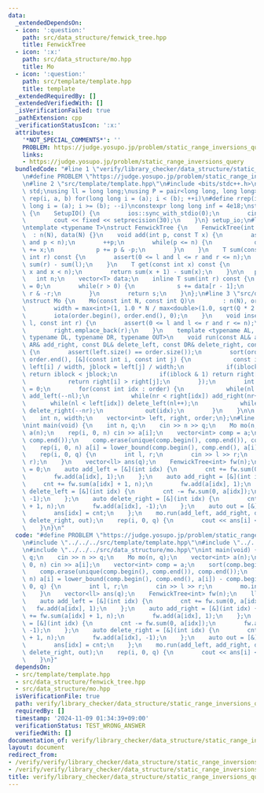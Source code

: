 ```yaml
---
data:
  _extendedDependsOn:
  - icon: ':question:'
    path: src/data_structure/fenwick_tree.hpp
    title: FenwickTree
  - icon: ':x:'
    path: src/data_structure/mo.hpp
    title: Mo
  - icon: ':question:'
    path: src/template/template.hpp
    title: template
  _extendedRequiredBy: []
  _extendedVerifiedWith: []
  _isVerificationFailed: true
  _pathExtension: cpp
  _verificationStatusIcon: ':x:'
  attributes:
    '*NOT_SPECIAL_COMMENTS*': ''
    PROBLEM: https://judge.yosupo.jp/problem/static_range_inversions_query
    links:
    - https://judge.yosupo.jp/problem/static_range_inversions_query
  bundledCode: "#line 1 \"verify/library_checker/data_structure/static_range_inversions_query.test.cpp\"\
    \n#define PROBLEM \"https://judge.yosupo.jp/problem/static_range_inversions_query\"\
    \n#line 2 \"src/template/template.hpp\"\n#include <bits/stdc++.h>\nusing namespace\
    \ std;\nusing ll = long long;\nusing P = pair<long long, long long>;\n#define\
    \ rep(i, a, b) for(long long i = (a); i < (b); ++i)\n#define rrep(i, a, b) for(long\
    \ long i = (a); i >= (b); --i)\nconstexpr long long inf = 4e18;\nstruct SetupIO\
    \ {\n    SetupIO() {\n        ios::sync_with_stdio(0);\n        cin.tie(0);\n\
    \        cout << fixed << setprecision(30);\n    }\n} setup_io;\n#line 3 \"src/data_structure/fenwick_tree.hpp\"\
    \ntemplate <typename T>\nstruct FenwickTree {\n    FenwickTree(int N)\n      \
    \  : n(N), data(N) {}\n    void add(int p, const T x) {\n        assert(0 <= p\
    \ and p < n);\n        ++p;\n        while(p <= n) {\n            data[p - 1]\
    \ += x;\n            p += p & -p;\n        }\n    }\n    T sum(const int l, const\
    \ int r) const {\n        assert(0 <= l and l <= r and r <= n);\n        return\
    \ sum(r) - sum(l);\n    }\n    T get(const int x) const {\n        assert(0 <=\
    \ x and x < n);\n        return sum(x + 1) - sum(x);\n    }\n\n   private:\n \
    \   int n;\n    vector<T> data;\n    inline T sum(int r) const {\n        T s\
    \ = 0;\n        while(r > 0) {\n            s += data[r - 1];\n            r -=\
    \ r & -r;\n        }\n        return s;\n    }\n};\n#line 3 \"src/data_structure/mo.hpp\"\
    \nstruct Mo {\n    Mo(const int N, const int Q)\n        : n(N), order(Q) {\n\
    \        width = max<int>(1, 1.0 * N / max<double>(1.0, sqrt(Q * 2.0 / 3.0)));\n\
    \        iota(order.begin(), order.end(), 0);\n    }\n    void insert(const int\
    \ l, const int r) {\n        assert(0 <= l and l <= r and r <= n);\n        left.emplace_back(l);\n\
    \        right.emplace_back(r);\n    }\n    template <typename AL, typename AR,\
    \ typename DL, typename DR, typename OUT>\n    void run(const AL& add_left, const\
    \ AR& add_right, const DL& delete_left, const DR& delete_right, const OUT& out)\
    \ {\n        assert(left.size() == order.size());\n        sort(order.begin(),\
    \ order.end(), [&](const int i, const int j) {\n            const int iblock =\
    \ left[i] / width, jblock = left[j] / width;\n            if(iblock != jblock)\
    \ return iblock < jblock;\n            if(iblock & 1) return right[i] < right[j];\n\
    \            return right[i] > right[j];\n        });\n        int nl = 0, nr\
    \ = 0;\n        for(const int idx : order) {\n            while(nl > left[idx])\
    \ add_left(--nl);\n            while(nr < right[idx]) add_right(nr++);\n     \
    \       while(nl < left[idx]) delete_left(nl++);\n            while(nr > right[idx])\
    \ delete_right(--nr);\n            out(idx);\n        }\n    }\n\n   private:\n\
    \    int n, width;\n    vector<int> left, right, order;\n};\n#line 5 \"verify/library_checker/data_structure/static_range_inversions_query.test.cpp\"\
    \nint main(void) {\n    int n, q;\n    cin >> n >> q;\n    Mo mo(n, q);\n    vector<int>\
    \ a(n);\n    rep(i, 0, n) cin >> a[i];\n    vector<int> comp = a;\n    sort(comp.begin(),\
    \ comp.end());\n    comp.erase(unique(comp.begin(), comp.end()), comp.end());\n\
    \    rep(i, 0, n) a[i] = lower_bound(comp.begin(), comp.end(), a[i]) - comp.begin();\n\
    \    rep(i, 0, q) {\n        int l, r;\n        cin >> l >> r;\n        mo.insert(l,\
    \ r);\n    }\n    vector<ll> ans(q);\n    FenwickTree<int> fw(n);\n    ll cnt\
    \ = 0;\n    auto add_left = [&](int idx) {\n        cnt += fw.sum(0, a[idx]);\n\
    \        fw.add(a[idx], 1);\n    };\n    auto add_right = [&](int idx) {\n   \
    \     cnt += fw.sum(a[idx] + 1, n);\n        fw.add(a[idx], 1);\n    };\n    auto\
    \ delete_left = [&](int idx) {\n        cnt -= fw.sum(0, a[idx]);\n        fw.add(a[idx],\
    \ -1);\n    };\n    auto delete_right = [&](int idx) {\n        cnt -= fw.sum(a[idx]\
    \ + 1, n);\n        fw.add(a[idx], -1);\n    };\n    auto out = [&](int idx) {\n\
    \        ans[idx] = cnt;\n    };\n    mo.run(add_left, add_right, delete_left,\
    \ delete_right, out);\n    rep(i, 0, q) {\n        cout << ans[i] << '\\n';\n\
    \    }\n}\n"
  code: "#define PROBLEM \"https://judge.yosupo.jp/problem/static_range_inversions_query\"\
    \n#include \"../../../src/template/template.hpp\"\n#include \"../../../src/data_structure/fenwick_tree.hpp\"\
    \n#include \"../../../src/data_structure/mo.hpp\"\nint main(void) {\n    int n,\
    \ q;\n    cin >> n >> q;\n    Mo mo(n, q);\n    vector<int> a(n);\n    rep(i,\
    \ 0, n) cin >> a[i];\n    vector<int> comp = a;\n    sort(comp.begin(), comp.end());\n\
    \    comp.erase(unique(comp.begin(), comp.end()), comp.end());\n    rep(i, 0,\
    \ n) a[i] = lower_bound(comp.begin(), comp.end(), a[i]) - comp.begin();\n    rep(i,\
    \ 0, q) {\n        int l, r;\n        cin >> l >> r;\n        mo.insert(l, r);\n\
    \    }\n    vector<ll> ans(q);\n    FenwickTree<int> fw(n);\n    ll cnt = 0;\n\
    \    auto add_left = [&](int idx) {\n        cnt += fw.sum(0, a[idx]);\n     \
    \   fw.add(a[idx], 1);\n    };\n    auto add_right = [&](int idx) {\n        cnt\
    \ += fw.sum(a[idx] + 1, n);\n        fw.add(a[idx], 1);\n    };\n    auto delete_left\
    \ = [&](int idx) {\n        cnt -= fw.sum(0, a[idx]);\n        fw.add(a[idx],\
    \ -1);\n    };\n    auto delete_right = [&](int idx) {\n        cnt -= fw.sum(a[idx]\
    \ + 1, n);\n        fw.add(a[idx], -1);\n    };\n    auto out = [&](int idx) {\n\
    \        ans[idx] = cnt;\n    };\n    mo.run(add_left, add_right, delete_left,\
    \ delete_right, out);\n    rep(i, 0, q) {\n        cout << ans[i] << '\\n';\n\
    \    }\n}"
  dependsOn:
  - src/template/template.hpp
  - src/data_structure/fenwick_tree.hpp
  - src/data_structure/mo.hpp
  isVerificationFile: true
  path: verify/library_checker/data_structure/static_range_inversions_query.test.cpp
  requiredBy: []
  timestamp: '2024-11-09 01:34:39+09:00'
  verificationStatus: TEST_WRONG_ANSWER
  verifiedWith: []
documentation_of: verify/library_checker/data_structure/static_range_inversions_query.test.cpp
layout: document
redirect_from:
- /verify/verify/library_checker/data_structure/static_range_inversions_query.test.cpp
- /verify/verify/library_checker/data_structure/static_range_inversions_query.test.cpp.html
title: verify/library_checker/data_structure/static_range_inversions_query.test.cpp
---
```

